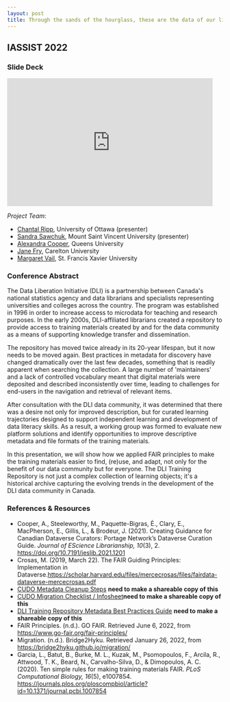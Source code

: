 ```yaml
---
layout: post
title: Through the sands of the hourglass, these are the data of our lives
---
```

## IASSIST 2022

### <a id="slide"></a>Slide Deck

<iframe src="https://docs.google.com/presentation/d/e/2PACX-1vTVckuKFBs1-jL4tzVH3x1zMCYZIZ9yaypXAiJNfm_dWlGlwyvGeeGOkPoPRnVkjaV1ZWd-XGUhteyA/embed?start=false&loop=false&delayms=3000" frameborder="0" width="480" height="299" allowfullscreen="true" mozallowfullscreen="true" webkitallowfullscreen="true"></iframe>

*Project Team*:
- [Chantal Ripp](mailto:chantal.ripp@uottawa.ca), University of Ottawa (presenter)
- [Sandra Sawchuk](mailto:sandra.sawchuk@msvu.ca), Mount Saint Vincent University (presenter)
- [Alexandra Cooper](mailto:coopera@queensu.ca), Queens University
- [Jane Fry](mailto:Jane.Fry@carleton.ca), Carelton University
- [Margaret Vail](mailto:mvail@stfx.ca), St. Francis Xavier University

### <a id="abstract"></a>Conference Abstract

The Data Liberation Initiative (DLI) is a partnership between Canada's national statistics agency and data librarians and specialists representing universities and colleges across the country. The program was established in 1996 in order to increase access to microdata for teaching and research purposes. In the early 2000s, DLI-affiliated librarians created a repository to provide access to training materials created by and for the data community as a means of supporting knowledge transfer and dissemination.

The repository has moved twice already in its 20-year lifespan, but it now needs to be moved again. Best practices in metadata for discovery have changed dramatically over the last few decades, something that is readily apparent when searching the collection. A large number of 'maintainers' and a lack of controlled vocabulary meant that digital materials were deposited and described inconsistently over time, leading to challenges for end-users in the navigation and retrieval of relevant items.

After consultation with the DLI data community, it was determined that there was a desire not only for improved description, but for curated learning trajectories designed to support independent learning and development of data literacy skills. As a result, a working group was formed to evaluate new platform solutions and identify opportunities to improve descriptive metadata and file formats of the training materials.

In this presentation, we will show how we applied FAIR principles to make the training materials easier to find, (re)use, and adapt, not only for the benefit of our data community but for everyone. The DLI Training Repository is not just a complex collection of learning objects; it's a historical archive capturing the evolving trends in the development of the DLI data community in Canada.


### <a id="references"></a>References & Resources

- Cooper, A., Steeleworthy, M., Paquette-Bigras, È., Clary, E., MacPherson, E., Gillis, L., & Brodeur, J. (2021). Creating Guidance for Canadian Dataverse Curators: Portage Network’s Dataverse Curation Guide. *Journal of EScience Librarianship, 10*(3), 2. <https://doi.org/10.7191/jeslib.2021.1201>
- Crosas, M. (2019, March 22). The FAIR Guiding Principles: Implementation in Dataverse.<https://scholar.harvard.edu/files/mercecrosas/files/fairdata-dataverse-mercecrosas.pdf>
- [CUDO Metadata Cleanup Steps](https://docs.google.com/document/d/1_JYdAtzVcwxaQSamxQ-pJr7ShslKdydSVeP7r6uiwzQ/edit) **need to make a shareable copy of this**
- [CUDO Migration Checklist / Infosheet](https://docs.google.com/spreadsheets/d/1pvVU9okKK6znWiRKE1LgPjb15798CX9_tHOlJeRXq-E/edit?usp=sharing)**need to make a shareable copy of this**
- [DLI Training Repository Metadata Best Practices Guide](https://docs.google.com/document/d/1MJZYsiqs9FZcr8HNG3cMyuJ996Nn5g2i/edit) **need to make a shareable copy of this**
- FAIR Principles. (n.d.). GO FAIR. Retrieved June 6, 2022, from <https://www.go-fair.org/fair-principles/>
- Migration. (n.d.). Bridge2Hyku. Retrieved January 26, 2022, from <https://bridge2hyku.github.io/migration/>
- Garcia, L., Batut, B., Burke, M. L., Kuzak, M., Psomopoulos, F., Arcila, R., Attwood, T. K., Beard, N., Carvalho-Silva, D., & Dimopoulos, A. C. (2020). Ten simple rules for making training materials FAIR. *PLoS Computational Biology, 16*(5), e1007854. <https://journals.plos.org/ploscompbiol/article?id=10.1371/journal.pcbi.1007854>
